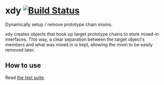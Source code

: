 xdy [![Build Status](https://travis-ci.org/n2liquid/xdy.png?branch=master)](https://travis-ci.org/n2liquid/xdy)
===

Dynamically setup / remove prototype chain mixins.

xdy creates objects that hook up target prototype chains to store mixed-in interfaces. This way, a clear separation between the target object's members and what was mixed in is kept, allowing the mixin to be easily removed later.

How to use
----------

Read [the test suite](tests/xdy.js).
